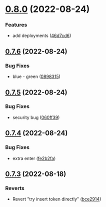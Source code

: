 # [0.8.0](https://github.com/AleksandrsCehrovs/greetings-ci/compare/v0.7.6...v0.8.0) (2022-08-24)


### Features

* add deployments ([46d7cd6](https://github.com/AleksandrsCehrovs/greetings-ci/commit/46d7cd67f24d095df319492391870510f61a59c1))



## [0.7.6](https://github.com/AleksandrsCehrovs/greetings-ci/compare/v0.7.5...v0.7.6) (2022-08-24)


### Bug Fixes

* blue - green ([0898315](https://github.com/AleksandrsCehrovs/greetings-ci/commit/0898315cd54cd2aa3da0e95794a6350f3aa4bbbb))



## [0.7.5](https://github.com/AleksandrsCehrovs/greetings-ci/compare/v0.7.4...v0.7.5) (2022-08-24)


### Bug Fixes

* security bug ([060ff39](https://github.com/AleksandrsCehrovs/greetings-ci/commit/060ff39c1ec6e2579bc9f4d7954301d045cb9e67))



## [0.7.4](https://github.com/AleksandrsCehrovs/greetings-ci/compare/v0.7.3...v0.7.4) (2022-08-24)


### Bug Fixes

* extra enter ([fe2b2fa](https://github.com/AleksandrsCehrovs/greetings-ci/commit/fe2b2fa86129c15102552a5fb5bb857001f412d0))



## [0.7.3](https://github.com/AleksandrsCehrovs/greetings-ci/compare/v0.7.2...v0.7.3) (2022-08-18)


### Reverts

* Revert "try insert token directly" ([bce2914](https://github.com/AleksandrsCehrovs/greetings-ci/commit/bce291489a4a58ca2a09776cfe553253c83ed3bd))



